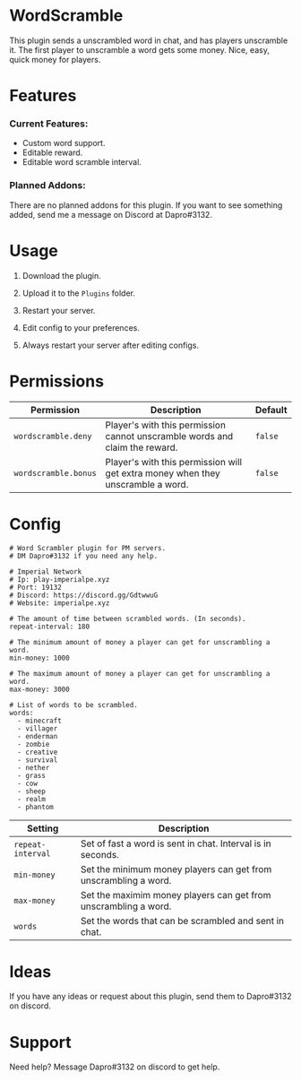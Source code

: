 # WordScramble
This plugin sends a unscrambled word in chat, and has players unscramble it. The first player to unscramble a word gets some money. Nice, easy, quick money for players.

# Features

### Current Features:


- Custom word support.
- Editable reward.
- Editable word scramble interval.



### Planned Addons:

There are no planned addons for this plugin. If you want to see something added, send me a message on Discord at Dapro#3132.

# Usage
1. Download the plugin.
2. Upload it to the `Plugins` folder.
3. Restart your server.


4. Edit config to your preferences.
5. Always restart your server after editing configs.

# Permissions

| Permission | Description | Default |
| --- | --- | --- |
| `wordscramble.deny` | Player's with this permission cannot unscramble words and claim the reward. | `false` |
| `wordscramble.bonus` | Player's with this permission will get extra money when they unscramble a word. | `false` |

# Config
```
# Word Scrambler plugin for PM servers.
# DM Dapro#3132 if you need any help.

# Imperial Network
# Ip: play-imperialpe.xyz
# Port: 19132
# Discord: https://discord.gg/GdtwwuG
# Website: imperialpe.xyz

# The amount of time between scrambled words. (In seconds).
repeat-interval: 180

# The minimum amount of money a player can get for unscrambling a word.
min-money: 1000

# The maximum amount of money a player can get for unscrambling a word.
max-money: 3000

# List of words to be scrambled.
words:
  - minecraft
  - villager
  - enderman
  - zombie
  - creative
  - survival
  - nether
  - grass
  - cow
  - sheep
  - realm
  - phantom
```




| Setting | Description |
| --- | --- |
| `repeat-interval` | Set of fast a word is sent in chat. Interval is in seconds. |
| `min-money` | Set the minimum money players can get from unscrambling a word. |
| `max-money` | Set the maximim money players can get from unscrambling a word. |
| `words` | Set the words that can be scrambled and sent in chat. |

# Ideas
If you have any ideas or request about this plugin, send them to Dapro#3132 on discord.

# Support
Need help?
Message Dapro#3132 on discord to get help.

